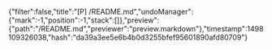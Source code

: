 {"filter":false,"title":"[P] /README.md","undoManager":{"mark":-1,"position":-1,"stack":[]},"preview":{"path":"/README.md","previewer":"preview.markdown"},"timestamp":1498109326038,"hash":"da39a3ee5e6b4b0d3255bfef95601890afd80709"}